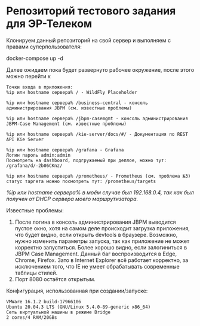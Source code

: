 # Репозиторий тестового задания для ЭР-Телеком
Клонируем данный репозиторий на свой сервер и выполняем с правами суперпользователя:

  docker-compose up -d

Далее ожидаем пока будет развернуто рабочее окружение, после этого можно перейти к

```
Точки входа в приложения:
%ip или hostname сервера% / - WildFly Placeholder 

%ip или hostname сервера% /business-central - консоль администрирования JBPM (см. известные проблемы)

%ip или hostname сервера% /jbpm-casemgmt - консоль администрирования JBPM-Case Management (см. известные проблемы)

%ip или hostname сервера% /kie-server/docs/#/ - Документация по REST API Kie Server

%ip или hostname сервера% /grafana - Grafana 
Логин пароль admin:admin
Посмотреть на dashboard, подгружаемый при деплое, можно тут: /grafana/d/-2b06CKnz/

%ip или hostname сервера% /prometheus/ - Prometheus (см. проблема №3)
статус таргета можно посмотреть тут: /prometheus/targets
```
*%ip или hostname сервера% в моём случае был 192.168.0.4, так как был получен от DHCP сервера моего маршрутизатора.*

Известные проблемы:
1. После логина в консоль администрирования JBPM выводится пустое окно, хотя на самом деле происходит загрузка приложения, что будет видно, если открыть devtools в браузере. Возможно, нужно изменить параметры запуска, так как приложение не может корректно запуститься. Более хорошо видно, если залогиниться в JBPM Case Management.
Данный баг воспроизводится в Edge, Chrome, Firefox. Зато в Internet Explorer всё работает корректно, за исключением того, что IE не умеет обрабатывать современные таблицы стилей.
2. Порт 8080 остаётся открытым. 


Конфигурация, использованная при создании/запуске:
```
VMWare 16.1.2 build-17966106
Ubuntu 20.04.3 LTS (GNU/Linux 5.4.0-89-generic x86_64)
Сеть виртуальной машины в режиме Bridge
2 cores/4 RAM/20GBs
```
